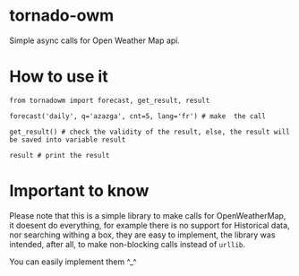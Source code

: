 tornado-owm
===========

Simple async calls for Open Weather Map api.

How to use it
===========

`from tornadowm import forecast, get_result, result`

`forecast('daily', q='azazga', cnt=5, lang='fr') # make  the call`

`get_result() # check the validity of the result, else, the result will be saved into variable result`

`result # print the result`


Important to know
===========
Please note that this is a simple library to make calls for OpenWeatherMap, it doesent do everything, for example there is no support for Historical data, nor searching withing a box, they are easy to implement, the library was intended, after all, to make non-blocking calls instead of `urllib`.

You can easily implement them ^_^
